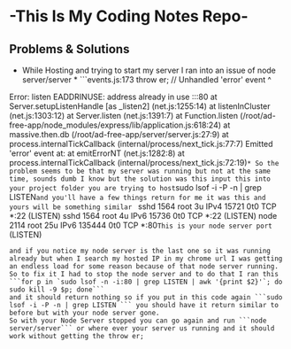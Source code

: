 # -This Is My Coding Notes Repo-
## Problems & Solutions
* While Hosting and trying to start my server I ran into an issue of 
node server/server
      * ```events.js:173
      throw er; // Unhandled 'error' event
      ^

Error: listen EADDRINUSE: address already in use :::80
    at Server.setupListenHandle [as _listen2] (net.js:1255:14)
    at listenInCluster (net.js:1303:12)
    at Server.listen (net.js:1391:7)
    at Function.listen (/root/ad-free-app/node_modules/express/lib/application.js:618:24)
    at massive.then.db (/root/ad-free-app/server/server.js:27:9)
    at process.internalTickCallback (internal/process/next_tick.js:77:7)
Emitted 'error' event at:
    at emitErrorNT (net.js:1282:8)
    at process.internalTickCallback (internal/process/next_tick.js:72:19)```
      * So the problem seems to be that my server was running but not at the same time, sounds dumb I know but the solution was this
     input this into your project folder you are trying to host ```sudo lsof -i -P -n | grep LISTEN``` and you'll have a few things return for me it was this and yours will be something similar 
     ```
sshd     1564 root    3u  IPv4  15721      0t0  TCP *:22 (LISTEN)
sshd     1564 root    4u  IPv6  15736      0t0  TCP *:22 (LISTEN)
node     2114 root   25u  IPv6 135444      0t0  TCP *:80``` This is your node server port ``` (LISTEN)
```
and if you notice my node server is the last one so it was running already but when I search my hosted IP in my chrome url I was getting an endless load for some reason because of that node server running. So to fix it I had to stop the node server and to do that I ran this
```for p in `sudo lsof -n -i:80 | grep LISTEN | awk '{print $2}'`; do sudo kill -9 $p; done``` 
and it should return nothing so if you put in this code again ```sudo lsof -i -P -n | grep LISTEN ``` you should have it return similar to before but with your node server gone.
So with your Node Server stopped you can go again and run ```node server/server``` or where ever your server us running and it should work without getting the throw er;
